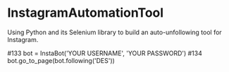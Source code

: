 # InstagramAutomationTool

Using Python and its Selenium library to build an auto-unfollowing tool for Instagram.


#133 bot = InstaBot('YOUR USERNAME', 'YOUR PASSWORD')
#134 bot.go_to_page(bot.following('DES'))
